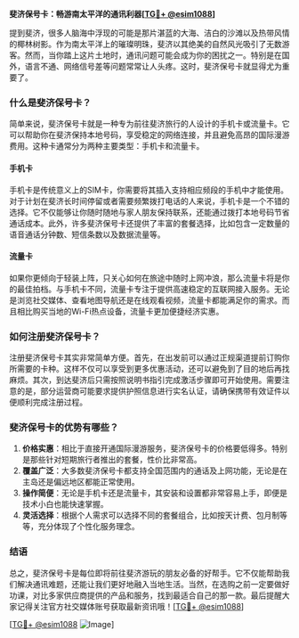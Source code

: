 **斐济保号卡：畅游南太平洋的通讯利器[[TG💪+ @esim1088](https://t.me/s/esim1088)]**

提到斐济，很多人脑海中浮现的可能是那片湛蓝的大海、洁白的沙滩以及热带风情的椰林树影。作为南太平洋上的璀璨明珠，斐济以其绝美的自然风光吸引了无数游客。然而，当你踏上这片土地时，通讯问题可能会成为你的困扰之一。特别是在国外，语言不通、网络信号差等问题常常让人头疼。这时，斐济保号卡就显得尤为重要了。

### 什么是斐济保号卡？

简单来说，斐济保号卡就是一种专为前往斐济旅行的人设计的手机卡或流量卡。它可以帮助你在斐济保持本地号码，享受稳定的网络连接，并且避免高昂的国际漫游费用。这种卡通常分为两种主要类型：手机卡和流量卡。

#### 手机卡

手机卡是传统意义上的SIM卡，你需要将其插入支持相应频段的手机中才能使用。对于计划在斐济长时间停留或者需要频繁拨打电话的人来说，手机卡是一个不错的选择。它不仅能够让你随时随地与家人朋友保持联系，还能通过拨打本地号码节省通话成本。此外，许多斐济保号卡还提供了丰富的套餐选择，比如包含一定数量的语音通话分钟数、短信条数以及数据流量等。

#### 流量卡

如果你更倾向于轻装上阵，只关心如何在旅途中随时上网冲浪，那么流量卡将是你的最佳拍档。与手机卡不同，流量卡专注于提供高速稳定的互联网接入服务。无论是浏览社交媒体、查看地图导航还是在线观看视频，流量卡都能满足你的需求。而且相比购买当地的Wi-Fi热点设备，流量卡更加便捷经济实惠。

### 如何注册斐济保号卡？

注册斐济保号卡其实非常简单方便。首先，在出发前可以通过正规渠道提前订购你所需要的卡种。这样不仅可以享受到更多优惠活动，还可以避免到了目的地后再找麻烦。其次，到达斐济后只需按照说明书指引完成激活步骤即可开始使用。需要注意的是，部分运营商可能要求提供护照信息进行实名认证，请确保携带有效证件以便顺利完成注册过程。

### 斐济保号卡的优势有哪些？

1. **价格实惠**：相比于直接开通国际漫游服务，斐济保号卡的价格要低得多。特别是那些针对短期旅行者推出的套餐，性价比非常高。
2. **覆盖广泛**：大多数斐济保号卡都支持全国范围内的通话及上网功能，无论是在主岛还是偏远地区都能正常使用。
3. **操作简便**：无论是手机卡还是流量卡，其安装和设置都非常容易上手，即便是技术小白也能快速掌握。
4. **灵活选择**：根据个人需求可以选择不同的套餐组合，比如按天计费、包月制等等，充分体现了个性化服务理念。

### 结语

总之，斐济保号卡是每位即将前往斐济游玩的朋友必备的好帮手。它不仅能帮助我们解决通讯难题，还能让我们更好地融入当地生活。当然，在选购之前一定要做好功课，对比多家供应商提供的产品和服务，找到最适合自己的那一款。最后提醒大家记得关注官方社交媒体账号获取最新资讯哦！[[TG💪+ @esim1088](https://t.me/s/esim1088)]

[[TG💪+ @esim1088](https://t.me/s/esim1088) ![Image](https://i.postimg.cc/4NQfJmqS/Snipaste-2025-05-13-00-14-12.png)]